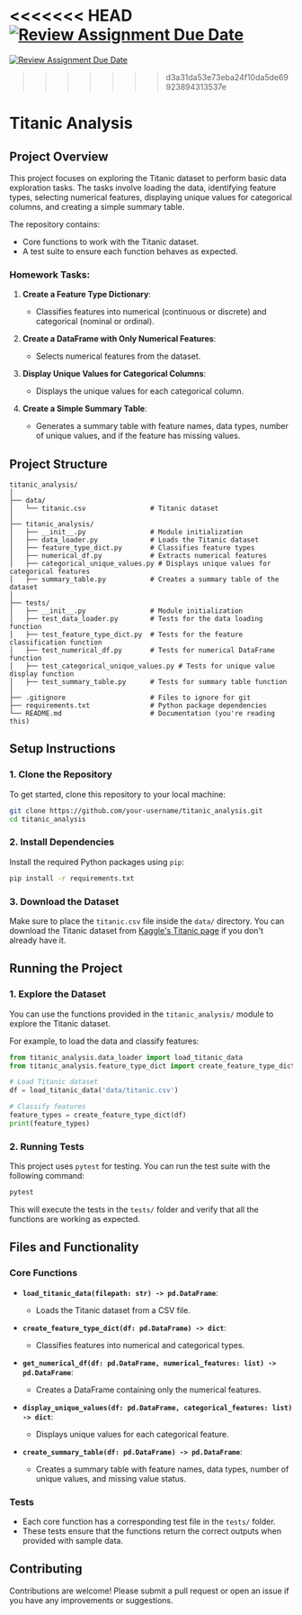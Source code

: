 <<<<<<< HEAD
[![Review Assignment Due Date](https://classroom.github.com/assets/deadline-readme-button-22041afd0340ce965d47ae6ef1cefeee28c7c493a6346c4f15d667ab976d596c.svg)](https://classroom.github.com/a/K25efGBE)
=======
[![Review Assignment Due Date](https://classroom.github.com/assets/deadline-readme-button-22041afd0340ce965d47ae6ef1cefeee28c7c493a6346c4f15d667ab976d596c.svg)](https://classroom.github.com/a/2_V-jg1k)
>>>>>>> d3a31da53e73eba24f10da5de69923894313537e

# Titanic Analysis

## Project Overview

This project focuses on exploring the Titanic dataset to perform basic data exploration tasks. The tasks involve loading the data, identifying feature types, selecting numerical features, displaying unique values for categorical columns, and creating a simple summary table.

The repository contains:
- Core functions to work with the Titanic dataset.
- A test suite to ensure each function behaves as expected.

### Homework Tasks:
1. **Create a Feature Type Dictionary**:
   - Classifies features into numerical (continuous or discrete) and categorical (nominal or ordinal).
   
2. **Create a DataFrame with Only Numerical Features**:
   - Selects numerical features from the dataset.
   
3. **Display Unique Values for Categorical Columns**:
   - Displays the unique values for each categorical column.
   
4. **Create a Simple Summary Table**:
   - Generates a summary table with feature names, data types, number of unique values, and if the feature has missing values.

## Project Structure

```
titanic_analysis/
│
├── data/
│   └── titanic.csv                # Titanic dataset
│
├── titanic_analysis/
│   ├── __init__.py                # Module initialization
│   ├── data_loader.py             # Loads the Titanic dataset
│   ├── feature_type_dict.py       # Classifies feature types
│   ├── numerical_df.py            # Extracts numerical features
│   ├── categorical_unique_values.py # Displays unique values for categorical features
│   ├── summary_table.py           # Creates a summary table of the dataset
│
├── tests/
│   ├── __init__.py                # Module initialization
│   ├── test_data_loader.py        # Tests for the data loading function
│   ├── test_feature_type_dict.py  # Tests for the feature classification function
│   ├── test_numerical_df.py       # Tests for numerical DataFrame function
│   ├── test_categorical_unique_values.py # Tests for unique value display function
│   ├── test_summary_table.py      # Tests for summary table function
│
├── .gitignore                     # Files to ignore for git
├── requirements.txt               # Python package dependencies
└── README.md                      # Documentation (you're reading this)
```

## Setup Instructions

### 1. Clone the Repository

To get started, clone this repository to your local machine:

```bash
git clone https://github.com/your-username/titanic_analysis.git
cd titanic_analysis
```

### 2. Install Dependencies

Install the required Python packages using `pip`:

```bash
pip install -r requirements.txt
```

### 3. Download the Dataset

Make sure to place the `titanic.csv` file inside the `data/` directory. You can download the Titanic dataset from [Kaggle's Titanic page](https://www.kaggle.com/c/titanic/data) if you don't already have it.

## Running the Project

### 1. Explore the Dataset

You can use the functions provided in the `titanic_analysis/` module to explore the Titanic dataset.

For example, to load the data and classify features:

```python
from titanic_analysis.data_loader import load_titanic_data
from titanic_analysis.feature_type_dict import create_feature_type_dict

# Load Titanic dataset
df = load_titanic_data('data/titanic.csv')

# Classify features
feature_types = create_feature_type_dict(df)
print(feature_types)
```

### 2. Running Tests

This project uses `pytest` for testing. You can run the test suite with the following command:

```bash
pytest
```

This will execute the tests in the `tests/` folder and verify that all the functions are working as expected.

## Files and Functionality

### Core Functions

- **`load_titanic_data(filepath: str) -> pd.DataFrame`**:
   - Loads the Titanic dataset from a CSV file.
   
- **`create_feature_type_dict(df: pd.DataFrame) -> dict`**:
   - Classifies features into numerical and categorical types.
   
- **`get_numerical_df(df: pd.DataFrame, numerical_features: list) -> pd.DataFrame`**:
   - Creates a DataFrame containing only the numerical features.
   
- **`display_unique_values(df: pd.DataFrame, categorical_features: list) -> dict`**:
   - Displays unique values for each categorical feature.
   
- **`create_summary_table(df: pd.DataFrame) -> pd.DataFrame`**:
   - Creates a summary table with feature names, data types, number of unique values, and missing value status.

### Tests

- Each core function has a corresponding test file in the `tests/` folder.
- These tests ensure that the functions return the correct outputs when provided with sample data.

## Contributing

Contributions are welcome! Please submit a pull request or open an issue if you have any improvements or suggestions.
